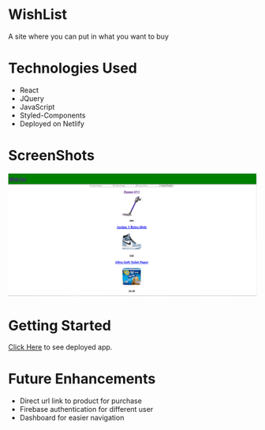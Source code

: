 # WishList
A site where you can put in what you want to buy
# Technologies Used
* React
* JQuery
* JavaScript
* Styled-Components
* Deployed on Netlify
# ScreenShots
<img src="public/WISHLISTWEBSITE PROTOTYPE.PNG">

# Getting Started
[Click Here](https://cocky-ritchie-959bdd.netlify.app/) to see deployed app.

# Future Enhancements
* Direct url link to product for purchase
* Firebase authentication for different user
* Dashboard for easier navigation